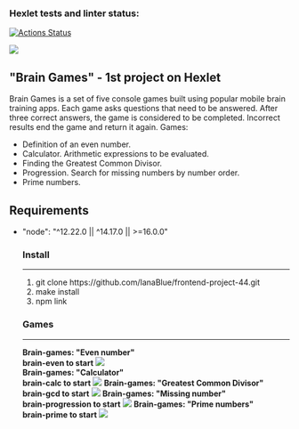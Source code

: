 ### Hexlet tests and linter status:
[![Actions Status](https://github.com/IanaBlue/frontend-project-44/workflows/hexlet-check/badge.svg)](https://github.com/IanaBlue/frontend-project-44/actions)

<a href="https://codeclimate.com/github/IanaBlue/frontend-project-44/maintainability"><img src="https://api.codeclimate.com/v1/badges/b92b7c1ac79ecd381484/maintainability" /></a>

<h2> "Brain Games" - 1st project on Hexlet </h2>
<p>
Brain Games is a set of five console games built using popular mobile brain training apps. Each game asks questions that need to be answered. After three correct answers, the game is considered to be completed. Incorrect results end the game and return it again. Games:
<ul>
<li>Definition of an even number.</li>
<li>Calculator. Arithmetic expressions to be evaluated.</li>
<li>Finding the Greatest Common Divisor.</li>
<li>Progression. Search for missing numbers by number order.</li>
<li>Prime numbers.</li>
</ul>
</p>

<h2>Requirements</h2>
<ul>
<li>"node": "^12.22.0 || ^14.17.0 || >=16.0.0" </li>

<h3> Install </h3> <hr>
<ol bgcolor="#F5FFFA">
<li>git clone https://github.com/IanaBlue/frontend-project-44.git </li>
<li>make install</li>
<li>npm link </li>
</ol>

<h3> Games </h3> <hr>
<strong>Brain-games: "Even number"</strong> </br>
<strong>brain-even to start</strong> 
<a href="https://asciinema.org/a/QkAUPWIPfNSO3E2njDQcW7cOL" target="_blank"><img src="https://asciinema.org/a/QkAUPWIPfNSO3E2njDQcW7cOL.svg" /></a> </br>
<strong>Brain-games: "Calculator"</strong> </br>
<strong>brain-calc to start</strong> 
<a href="https://asciinema.org/a/72YKXr4RpfUygJDnVFufMm6yR" target="_blank"><img src="https://asciinema.org/a/72YKXr4RpfUygJDnVFufMm6yR.svg" /></a>
<strong>Brain-games: "Greatest Common Divisor"</strong> </br>
<strong>brain-gcd to start</strong> 
<a href="https://asciinema.org/a/vaGuxkoTU7DpPckbRzB5vcBXH" target="_blank"><img src="https://asciinema.org/a/vaGuxkoTU7DpPckbRzB5vcBXH.svg" /></a>
<strong>Brain-games: "Missing number"</strong> </br>
<strong>brain-progression to start</strong>
<a href="https://asciinema.org/a/ChFnok6FJHUfK6J5yTzfLd1yX" target="_blank"><img src="https://asciinema.org/a/ChFnok6FJHUfK6J5yTzfLd1yX.svg" /></a>
<strong>Brain-games: "Prime numbers"</strong> </br>
<strong>brain-prime to start</strong>
<a href="https://asciinema.org/a/e7u4hZDJOJvABslnJwHyTjzYG" target="_blank"><img src="https://asciinema.org/a/e7u4hZDJOJvABslnJwHyTjzYG.svg" /></a>